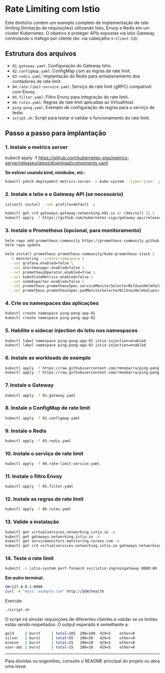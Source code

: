 
# Rate Limiting com Istio

Este diretório contém um exemplo completo de implementação de rate limiting (limitação de requisições) utilizando Istio, Envoy e Redis em um cluster Kubernetes. O objetivo é proteger APIs expostas via Istio Gateway, controlando o tráfego por cliente (ex: via cabeçalho `X-Client-Id`).

## Estrutura dos arquivos
- `01.gateway.yaml`: Configuração do Gateway Istio.
- `02.configmap.yaml`: ConfigMap com as regras de rate limit.
- `03.redis.yaml`: Implantação do Redis para armazenamento dos contadores de rate limit.
- `04.rate-limit-service.yaml`: Serviço de rate limit (gRPC) compatível com Envoy.
- `05.filter.yaml`: Filtro Envoy para integração do rate limit.
- `06.rules.yaml`: Regras de rate limit aplicadas ao VirtualHost.
- `ping-pong.yaml`: Exemplo de configuração de regras para o serviço de teste.
- `script.sh`: Script para testar e validar o funcionamento do rate limit.

## Passo a passo para implantação

### 1. Instale o metrics server
kubectl apply -f https://github.com/kubernetes-sigs/metrics-server/releases/latest/download/components.yaml

**Se estiver usando kind, minikube, etc:**
```bash
kubectl patch deployment metrics-server -n kube-system --type='json' -p='[{"op": "add", "path": "/spec/template/spec/containers/0/args/-", "value": "--kubelet-insecure-tls"}]'
```

### 2. Instale o Istio e o Gateway API (se necessário)
```bash
istioctl install --set profile=default -y

kubectl get crd gateways.gateway.networking.k8s.io &> /dev/null || \
kubectl apply -f https://github.com/kubernetes-sigs/gateway-api/releases/download/v1.3.0/standard-install.yaml
```

### 3. Instale o Prometheus (opcional, para monitoramento)
```bash
helm repo add prometheus-community https://prometheus-community.github.io/helm-charts
helm repo update

helm install prometheus prometheus-community/kube-prometheus-stack \
  -n monitoring --create-namespace \
  --set grafana.enabled=false \
  --set alertmanager.enabled=false \
  --set prometheusOperator.enabled=true \
  --set kubeStateMetrics.enabled=false \
  --set nodeExporter.enabled=false \
  --set prometheus.prometheusSpec.serviceMonitorSelectorNilUsesHelmValues=false \
  --set prometheus.prometheusSpec.podMonitorSelectorNilUsesHelmValues=false
```

### 4. Crie os namespaces das aplicações
```bash
kubectl create namespace ping-pong-app-01
kubectl create namespace ping-pong-app-02
```

### 5. Habilite o sidecar injection do Istio nos namespaces
```bash
kubectl label namespace ping-pong-app-01 istio-injection=enabled
kubectl label namespace ping-pong-app-02 istio-injection=enabled
```

### 6. Instale as workloads de exemplo
```bash
kubectl apply -f https://raw.githubusercontent.com/rmnobarra/ping-pong-app/refs/heads/main/ping-pong-app.yaml -n ping-pong-app-01
kubectl apply -f https://raw.githubusercontent.com/rmnobarra/ping-pong-app/refs/heads/main/ping-pong-app.yaml -n ping-pong-app-02
```

### 7. Instale o Gateway
```bash
kubectl apply -f 01.gateway.yaml
```

### 8. Instale o ConfigMap de rate limit
```bash
kubectl apply -f 02.configmap.yaml
```

### 9. Instale o Redis
```bash
kubectl apply -f 03.redis.yaml
```

### 10. Instale o serviço de rate limit
```bash
kubectl apply -f 04.rate-limit-service.yaml
```

### 11. Instale o filtro Envoy
```bash
kubectl apply -f 05.filter.yaml
```

### 12. Instale as regras de rate limit
```bash
kubectl apply -f 06.rules.yaml
```

### 13. Valide a instalação
```bash
kubectl get virtualservices.networking.istio.io -A
kubectl get gateways.networking.istio.io -A
kubectl get servicemonitors.monitoring.coreos.com -A
kubectl get crd virtualservices.networking.istio.io gateways.networking.istio.io servicemonitors.monitoring.coreos.com
```

### 14. Teste o rate limit
```bash
kubectl -n istio-system port-forward svc/istio-ingressgateway 8080:80
```
**Em outro terminal:**

```bash
GW=127.0.0.1:8080
curl -H "Host: example.com" http://$GW/health
```

Execute:
```bash
./script.sh
```

O script irá simular requisições de diferentes clientes e validar se os limites estão sendo respeitados. O output esperado é semelhante a:

```bash
gold     | burst     | total=105  200=100  429=5    other=0   
silver   | burst     | total=55   200=50   429=5    other=0   
bronze   | burst     | total=25   200=20   429=5    other=0   
user-abc | burst     | total=15   200=10   429=5    other=0   
```

---

Para dúvidas ou sugestões, consulte o README principal do projeto ou abra uma issue.